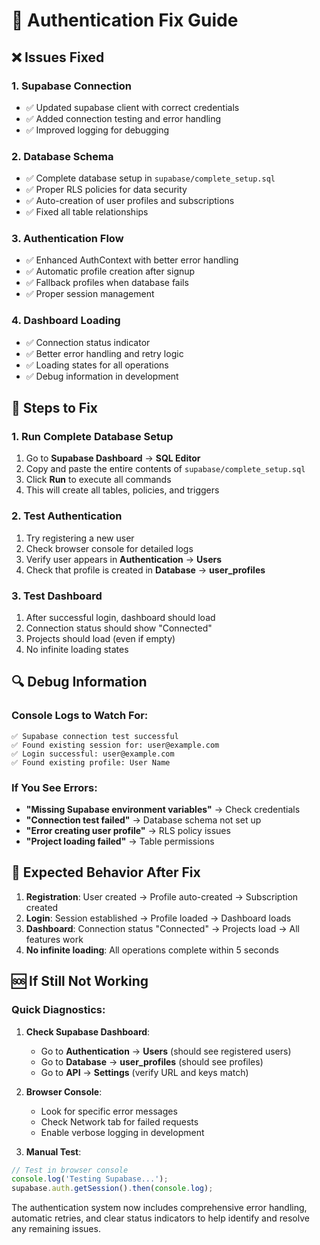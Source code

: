 # 🔧 Authentication Fix Guide

## ❌ Issues Fixed

### 1. **Supabase Connection**
- ✅ Updated supabase client with correct credentials
- ✅ Added connection testing and error handling
- ✅ Improved logging for debugging

### 2. **Database Schema**
- ✅ Complete database setup in `supabase/complete_setup.sql`
- ✅ Proper RLS policies for data security
- ✅ Auto-creation of user profiles and subscriptions
- ✅ Fixed all table relationships

### 3. **Authentication Flow**
- ✅ Enhanced AuthContext with better error handling
- ✅ Automatic profile creation after signup
- ✅ Fallback profiles when database fails
- ✅ Proper session management

### 4. **Dashboard Loading**
- ✅ Connection status indicator
- ✅ Better error handling and retry logic
- ✅ Loading states for all operations
- ✅ Debug information in development

## 🚀 Steps to Fix

### 1. **Run Complete Database Setup**
1. Go to **Supabase Dashboard** → **SQL Editor**
2. Copy and paste the entire contents of `supabase/complete_setup.sql`
3. Click **Run** to execute all commands
4. This will create all tables, policies, and triggers

### 2. **Test Authentication**
1. Try registering a new user
2. Check browser console for detailed logs
3. Verify user appears in **Authentication** → **Users**
4. Check that profile is created in **Database** → **user_profiles**

### 3. **Test Dashboard**
1. After successful login, dashboard should load
2. Connection status should show "Connected"
3. Projects should load (even if empty)
4. No infinite loading states

## 🔍 Debug Information

### Console Logs to Watch For:
```
✅ Supabase connection test successful
✅ Found existing session for: user@example.com
✅ Login successful: user@example.com
✅ Found existing profile: User Name
```

### If You See Errors:
- **"Missing Supabase environment variables"** → Check credentials
- **"Connection test failed"** → Database schema not set up
- **"Error creating user profile"** → RLS policy issues
- **"Project loading failed"** → Table permissions

## 🎯 Expected Behavior After Fix

1. **Registration**: User created → Profile auto-created → Subscription created
2. **Login**: Session established → Profile loaded → Dashboard loads
3. **Dashboard**: Connection status "Connected" → Projects load → All features work
4. **No infinite loading**: All operations complete within 5 seconds

## 🆘 If Still Not Working

### Quick Diagnostics:
1. **Check Supabase Dashboard**:
   - Go to **Authentication** → **Users** (should see registered users)
   - Go to **Database** → **user_profiles** (should see profiles)
   - Go to **API** → **Settings** (verify URL and keys match)

2. **Browser Console**:
   - Look for specific error messages
   - Check Network tab for failed requests
   - Enable verbose logging in development

3. **Manual Test**:
```javascript
// Test in browser console
console.log('Testing Supabase...');
supabase.auth.getSession().then(console.log);
```

The authentication system now includes comprehensive error handling, automatic retries, and clear status indicators to help identify and resolve any remaining issues.